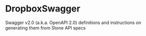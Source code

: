 # DropboxSwagger
Swagger v2.0 (a.k.a. OpenAPI 2.0) definitions and instructions on generating them from Stone API specs
